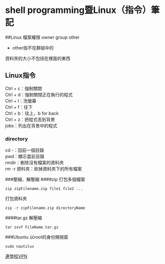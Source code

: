 # shell programming暨Linux（指令）筆記

##Linux
檔案權限
owner group other

* other指不在群組中的

資料夾的大小不包括在裡面的東西

## Linux指令
Ctrl + c：強制關閉  
Ctrl + d：強制關閉正在執行的程式  
Ctrl + l：洗螢幕  
Ctrl + f：往下  
Ctrl + b：往上，b for back  
Ctrl + z：把程式丟到背景  
jobs：列出在背景中的程式  

### directory
cd -：回前一個目錄  
pwd：顯示當前目錄  
rmdir：刪除沒有檔案的資料夾  
rm -r 資料夾：砍掉資料夾下的所有檔案  

###壓縮、解壓縮
####zip
打包多個檔案
```
zip zipFilename.zip file1 file2 ...
```

打包資料夾
```
zip -r zipFilename.zip directoryName
```

####tar.gz
解壓縮
```
tar zxvf FileName.tar.gz
```

###Ubuntu
以root的身份開視窗
```
sudo nautilus
```

[連學校VPN](http://ccnet.ntu.edu.tw/vpn/for-ubuntu.html)
